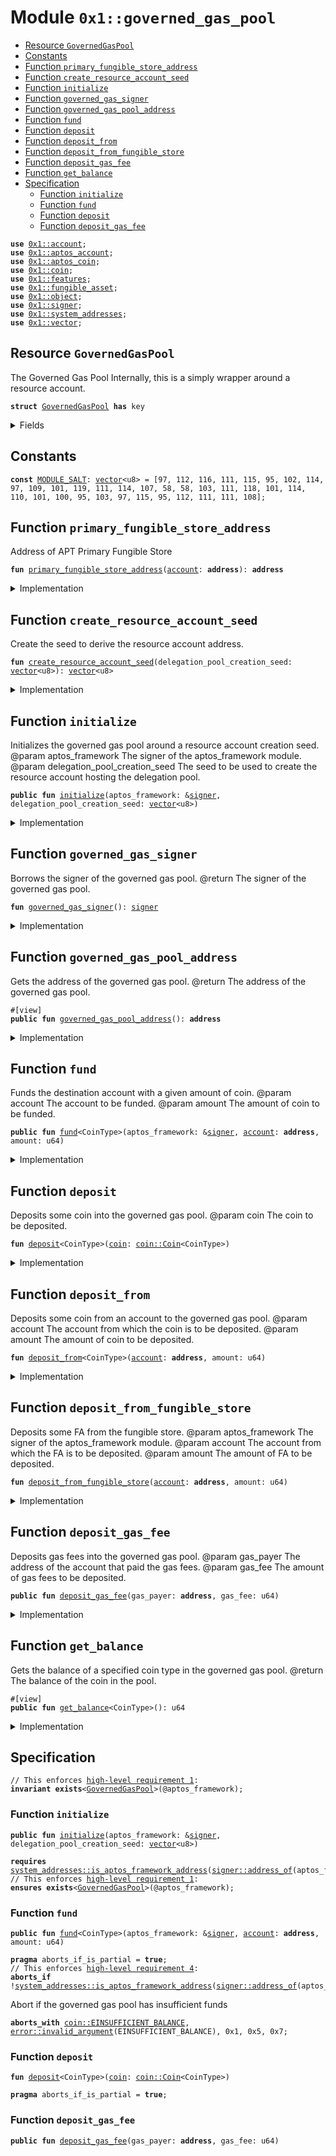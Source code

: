 
<a id="0x1_governed_gas_pool"></a>

# Module `0x1::governed_gas_pool`



-  [Resource `GovernedGasPool`](#0x1_governed_gas_pool_GovernedGasPool)
-  [Constants](#@Constants_0)
-  [Function `primary_fungible_store_address`](#0x1_governed_gas_pool_primary_fungible_store_address)
-  [Function `create_resource_account_seed`](#0x1_governed_gas_pool_create_resource_account_seed)
-  [Function `initialize`](#0x1_governed_gas_pool_initialize)
-  [Function `governed_gas_signer`](#0x1_governed_gas_pool_governed_gas_signer)
-  [Function `governed_gas_pool_address`](#0x1_governed_gas_pool_governed_gas_pool_address)
-  [Function `fund`](#0x1_governed_gas_pool_fund)
-  [Function `deposit`](#0x1_governed_gas_pool_deposit)
-  [Function `deposit_from`](#0x1_governed_gas_pool_deposit_from)
-  [Function `deposit_from_fungible_store`](#0x1_governed_gas_pool_deposit_from_fungible_store)
-  [Function `deposit_gas_fee`](#0x1_governed_gas_pool_deposit_gas_fee)
-  [Function `get_balance`](#0x1_governed_gas_pool_get_balance)
-  [Specification](#@Specification_1)
    -  [Function `initialize`](#@Specification_1_initialize)
    -  [Function `fund`](#@Specification_1_fund)
    -  [Function `deposit`](#@Specification_1_deposit)
    -  [Function `deposit_gas_fee`](#@Specification_1_deposit_gas_fee)


<pre><code><b>use</b> <a href="account.md#0x1_account">0x1::account</a>;
<b>use</b> <a href="aptos_account.md#0x1_aptos_account">0x1::aptos_account</a>;
<b>use</b> <a href="aptos_coin.md#0x1_aptos_coin">0x1::aptos_coin</a>;
<b>use</b> <a href="coin.md#0x1_coin">0x1::coin</a>;
<b>use</b> <a href="../../aptos-stdlib/../move-stdlib/doc/features.md#0x1_features">0x1::features</a>;
<b>use</b> <a href="fungible_asset.md#0x1_fungible_asset">0x1::fungible_asset</a>;
<b>use</b> <a href="object.md#0x1_object">0x1::object</a>;
<b>use</b> <a href="../../aptos-stdlib/../move-stdlib/doc/signer.md#0x1_signer">0x1::signer</a>;
<b>use</b> <a href="system_addresses.md#0x1_system_addresses">0x1::system_addresses</a>;
<b>use</b> <a href="../../aptos-stdlib/../move-stdlib/doc/vector.md#0x1_vector">0x1::vector</a>;
</code></pre>



<a id="0x1_governed_gas_pool_GovernedGasPool"></a>

## Resource `GovernedGasPool`

The Governed Gas Pool
Internally, this is a simply wrapper around a resource account.


<pre><code><b>struct</b> <a href="governed_gas_pool.md#0x1_governed_gas_pool_GovernedGasPool">GovernedGasPool</a> <b>has</b> key
</code></pre>



<details>
<summary>Fields</summary>


<dl>
<dt>
<code>signer_capability: <a href="account.md#0x1_account_SignerCapability">account::SignerCapability</a></code>
</dt>
<dd>
 The signer capability of the resource account.
</dd>
</dl>


</details>

<a id="@Constants_0"></a>

## Constants


<a id="0x1_governed_gas_pool_MODULE_SALT"></a>



<pre><code><b>const</b> <a href="governed_gas_pool.md#0x1_governed_gas_pool_MODULE_SALT">MODULE_SALT</a>: <a href="../../aptos-stdlib/../move-stdlib/doc/vector.md#0x1_vector">vector</a>&lt;u8&gt; = [97, 112, 116, 111, 115, 95, 102, 114, 97, 109, 101, 119, 111, 114, 107, 58, 58, 103, 111, 118, 101, 114, 110, 101, 100, 95, 103, 97, 115, 95, 112, 111, 111, 108];
</code></pre>



<a id="0x1_governed_gas_pool_primary_fungible_store_address"></a>

## Function `primary_fungible_store_address`

Address of APT Primary Fungible Store


<pre><code><b>fun</b> <a href="governed_gas_pool.md#0x1_governed_gas_pool_primary_fungible_store_address">primary_fungible_store_address</a>(<a href="account.md#0x1_account">account</a>: <b>address</b>): <b>address</b>
</code></pre>



<details>
<summary>Implementation</summary>


<pre><code>inline <b>fun</b> <a href="governed_gas_pool.md#0x1_governed_gas_pool_primary_fungible_store_address">primary_fungible_store_address</a>(<a href="account.md#0x1_account">account</a>: <b>address</b>): <b>address</b> {
    <a href="object.md#0x1_object_create_user_derived_object_address">object::create_user_derived_object_address</a>(<a href="account.md#0x1_account">account</a>, @aptos_fungible_asset)
}
</code></pre>



</details>

<a id="0x1_governed_gas_pool_create_resource_account_seed"></a>

## Function `create_resource_account_seed`

Create the seed to derive the resource account address.


<pre><code><b>fun</b> <a href="governed_gas_pool.md#0x1_governed_gas_pool_create_resource_account_seed">create_resource_account_seed</a>(delegation_pool_creation_seed: <a href="../../aptos-stdlib/../move-stdlib/doc/vector.md#0x1_vector">vector</a>&lt;u8&gt;): <a href="../../aptos-stdlib/../move-stdlib/doc/vector.md#0x1_vector">vector</a>&lt;u8&gt;
</code></pre>



<details>
<summary>Implementation</summary>


<pre><code><b>fun</b> <a href="governed_gas_pool.md#0x1_governed_gas_pool_create_resource_account_seed">create_resource_account_seed</a>(
    delegation_pool_creation_seed: <a href="../../aptos-stdlib/../move-stdlib/doc/vector.md#0x1_vector">vector</a>&lt;u8&gt;,
): <a href="../../aptos-stdlib/../move-stdlib/doc/vector.md#0x1_vector">vector</a>&lt;u8&gt; {
    <b>let</b> seed = <a href="../../aptos-stdlib/../move-stdlib/doc/vector.md#0x1_vector_empty">vector::empty</a>&lt;u8&gt;();
    // <b>include</b> <b>module</b> salt (before <a href="../../aptos-stdlib/doc/any.md#0x1_any">any</a> subseeds) <b>to</b> avoid conflicts <b>with</b> other modules creating resource accounts
    <a href="../../aptos-stdlib/../move-stdlib/doc/vector.md#0x1_vector_append">vector::append</a>(&<b>mut</b> seed, <a href="governed_gas_pool.md#0x1_governed_gas_pool_MODULE_SALT">MODULE_SALT</a>);
    // <b>include</b> an additional salt in case the same resource <a href="account.md#0x1_account">account</a> <b>has</b> already been created
    <a href="../../aptos-stdlib/../move-stdlib/doc/vector.md#0x1_vector_append">vector::append</a>(&<b>mut</b> seed, delegation_pool_creation_seed);
    seed
}
</code></pre>



</details>

<a id="0x1_governed_gas_pool_initialize"></a>

## Function `initialize`

Initializes the governed gas pool around a resource account creation seed.
@param aptos_framework The signer of the aptos_framework module.
@param delegation_pool_creation_seed The seed to be used to create the resource account hosting the delegation pool.


<pre><code><b>public</b> <b>fun</b> <a href="governed_gas_pool.md#0x1_governed_gas_pool_initialize">initialize</a>(aptos_framework: &<a href="../../aptos-stdlib/../move-stdlib/doc/signer.md#0x1_signer">signer</a>, delegation_pool_creation_seed: <a href="../../aptos-stdlib/../move-stdlib/doc/vector.md#0x1_vector">vector</a>&lt;u8&gt;)
</code></pre>



<details>
<summary>Implementation</summary>


<pre><code><b>public</b> <b>fun</b> <a href="governed_gas_pool.md#0x1_governed_gas_pool_initialize">initialize</a>(
    aptos_framework: &<a href="../../aptos-stdlib/../move-stdlib/doc/signer.md#0x1_signer">signer</a>,
    delegation_pool_creation_seed: <a href="../../aptos-stdlib/../move-stdlib/doc/vector.md#0x1_vector">vector</a>&lt;u8&gt;,
) {
    <a href="system_addresses.md#0x1_system_addresses_assert_aptos_framework">system_addresses::assert_aptos_framework</a>(aptos_framework);

    // generate a seed <b>to</b> be used <b>to</b> create the resource <a href="account.md#0x1_account">account</a> hosting the delegation pool
    <b>let</b> seed = <a href="governed_gas_pool.md#0x1_governed_gas_pool_create_resource_account_seed">create_resource_account_seed</a>(delegation_pool_creation_seed);

    <b>let</b> (governed_gas_pool_signer, governed_gas_pool_signer_cap) = <a href="account.md#0x1_account_create_resource_account">account::create_resource_account</a>(aptos_framework, seed);

    // register apt
    <a href="aptos_account.md#0x1_aptos_account_register_apt">aptos_account::register_apt</a>(&governed_gas_pool_signer);

    <b>move_to</b>(aptos_framework, <a href="governed_gas_pool.md#0x1_governed_gas_pool_GovernedGasPool">GovernedGasPool</a>{
        signer_capability: governed_gas_pool_signer_cap,
    });
}
</code></pre>



</details>

<a id="0x1_governed_gas_pool_governed_gas_signer"></a>

## Function `governed_gas_signer`

Borrows the signer of the governed gas pool.
@return The signer of the governed gas pool.


<pre><code><b>fun</b> <a href="governed_gas_pool.md#0x1_governed_gas_pool_governed_gas_signer">governed_gas_signer</a>(): <a href="../../aptos-stdlib/../move-stdlib/doc/signer.md#0x1_signer">signer</a>
</code></pre>



<details>
<summary>Implementation</summary>


<pre><code><b>fun</b> <a href="governed_gas_pool.md#0x1_governed_gas_pool_governed_gas_signer">governed_gas_signer</a>(): <a href="../../aptos-stdlib/../move-stdlib/doc/signer.md#0x1_signer">signer</a> <b>acquires</b> <a href="governed_gas_pool.md#0x1_governed_gas_pool_GovernedGasPool">GovernedGasPool</a> {
    <b>let</b> signer_cap = &<b>borrow_global</b>&lt;<a href="governed_gas_pool.md#0x1_governed_gas_pool_GovernedGasPool">GovernedGasPool</a>&gt;(@aptos_framework).signer_capability;
    create_signer_with_capability(signer_cap)
}
</code></pre>



</details>

<a id="0x1_governed_gas_pool_governed_gas_pool_address"></a>

## Function `governed_gas_pool_address`

Gets the address of the governed gas pool.
@return The address of the governed gas pool.


<pre><code>#[view]
<b>public</b> <b>fun</b> <a href="governed_gas_pool.md#0x1_governed_gas_pool_governed_gas_pool_address">governed_gas_pool_address</a>(): <b>address</b>
</code></pre>



<details>
<summary>Implementation</summary>


<pre><code><b>public</b> <b>fun</b> <a href="governed_gas_pool.md#0x1_governed_gas_pool_governed_gas_pool_address">governed_gas_pool_address</a>(): <b>address</b> <b>acquires</b> <a href="governed_gas_pool.md#0x1_governed_gas_pool_GovernedGasPool">GovernedGasPool</a> {
    <a href="../../aptos-stdlib/../move-stdlib/doc/signer.md#0x1_signer_address_of">signer::address_of</a>(&<a href="governed_gas_pool.md#0x1_governed_gas_pool_governed_gas_signer">governed_gas_signer</a>())
}
</code></pre>



</details>

<a id="0x1_governed_gas_pool_fund"></a>

## Function `fund`

Funds the destination account with a given amount of coin.
@param account The account to be funded.
@param amount The amount of coin to be funded.


<pre><code><b>public</b> <b>fun</b> <a href="governed_gas_pool.md#0x1_governed_gas_pool_fund">fund</a>&lt;CoinType&gt;(aptos_framework: &<a href="../../aptos-stdlib/../move-stdlib/doc/signer.md#0x1_signer">signer</a>, <a href="account.md#0x1_account">account</a>: <b>address</b>, amount: u64)
</code></pre>



<details>
<summary>Implementation</summary>


<pre><code><b>public</b> <b>fun</b> <a href="governed_gas_pool.md#0x1_governed_gas_pool_fund">fund</a>&lt;CoinType&gt;(aptos_framework: &<a href="../../aptos-stdlib/../move-stdlib/doc/signer.md#0x1_signer">signer</a>, <a href="account.md#0x1_account">account</a>: <b>address</b>, amount: u64) <b>acquires</b> <a href="governed_gas_pool.md#0x1_governed_gas_pool_GovernedGasPool">GovernedGasPool</a> {
    // Check that the Aptos framework is the caller
    // This is what <b>ensures</b> that funding can only be done by the Aptos framework,
    // i.e., via a governance proposal.
    <a href="system_addresses.md#0x1_system_addresses_assert_aptos_framework">system_addresses::assert_aptos_framework</a>(aptos_framework);
    <b>let</b> governed_gas_signer = &<a href="governed_gas_pool.md#0x1_governed_gas_pool_governed_gas_signer">governed_gas_signer</a>();
    <a href="coin.md#0x1_coin_deposit">coin::deposit</a>(<a href="account.md#0x1_account">account</a>, <a href="coin.md#0x1_coin_withdraw">coin::withdraw</a>&lt;CoinType&gt;(governed_gas_signer, amount));
}
</code></pre>



</details>

<a id="0x1_governed_gas_pool_deposit"></a>

## Function `deposit`

Deposits some coin into the governed gas pool.
@param coin The coin to be deposited.


<pre><code><b>fun</b> <a href="governed_gas_pool.md#0x1_governed_gas_pool_deposit">deposit</a>&lt;CoinType&gt;(<a href="coin.md#0x1_coin">coin</a>: <a href="coin.md#0x1_coin_Coin">coin::Coin</a>&lt;CoinType&gt;)
</code></pre>



<details>
<summary>Implementation</summary>


<pre><code><b>fun</b> <a href="governed_gas_pool.md#0x1_governed_gas_pool_deposit">deposit</a>&lt;CoinType&gt;(<a href="coin.md#0x1_coin">coin</a>: Coin&lt;CoinType&gt;) <b>acquires</b> <a href="governed_gas_pool.md#0x1_governed_gas_pool_GovernedGasPool">GovernedGasPool</a> {
    <b>let</b> governed_gas_pool_address = <a href="governed_gas_pool.md#0x1_governed_gas_pool_governed_gas_pool_address">governed_gas_pool_address</a>();
    <a href="coin.md#0x1_coin_deposit">coin::deposit</a>(governed_gas_pool_address, <a href="coin.md#0x1_coin">coin</a>);
}
</code></pre>



</details>

<a id="0x1_governed_gas_pool_deposit_from"></a>

## Function `deposit_from`

Deposits some coin from an account to the governed gas pool.
@param account The account from which the coin is to be deposited.
@param amount The amount of coin to be deposited.


<pre><code><b>fun</b> <a href="governed_gas_pool.md#0x1_governed_gas_pool_deposit_from">deposit_from</a>&lt;CoinType&gt;(<a href="account.md#0x1_account">account</a>: <b>address</b>, amount: u64)
</code></pre>



<details>
<summary>Implementation</summary>


<pre><code><b>fun</b> <a href="governed_gas_pool.md#0x1_governed_gas_pool_deposit_from">deposit_from</a>&lt;CoinType&gt;(<a href="account.md#0x1_account">account</a>: <b>address</b>, amount: u64) <b>acquires</b> <a href="governed_gas_pool.md#0x1_governed_gas_pool_GovernedGasPool">GovernedGasPool</a> {
   <a href="governed_gas_pool.md#0x1_governed_gas_pool_deposit">deposit</a>(<a href="coin.md#0x1_coin_withdraw_from">coin::withdraw_from</a>&lt;CoinType&gt;(<a href="account.md#0x1_account">account</a>, amount));
}
</code></pre>



</details>

<a id="0x1_governed_gas_pool_deposit_from_fungible_store"></a>

## Function `deposit_from_fungible_store`

Deposits some FA from the fungible store.
@param aptos_framework The signer of the aptos_framework module.
@param account The account from which the FA is to be deposited.
@param amount The amount of FA to be deposited.


<pre><code><b>fun</b> <a href="governed_gas_pool.md#0x1_governed_gas_pool_deposit_from_fungible_store">deposit_from_fungible_store</a>(<a href="account.md#0x1_account">account</a>: <b>address</b>, amount: u64)
</code></pre>



<details>
<summary>Implementation</summary>


<pre><code><b>fun</b> <a href="governed_gas_pool.md#0x1_governed_gas_pool_deposit_from_fungible_store">deposit_from_fungible_store</a>(<a href="account.md#0x1_account">account</a>: <b>address</b>, amount: u64) <b>acquires</b> <a href="governed_gas_pool.md#0x1_governed_gas_pool_GovernedGasPool">GovernedGasPool</a> {
    <b>if</b> (amount &gt; 0){
        // compute the governed gas pool store <b>address</b>
        <b>let</b> governed_gas_pool_address = <a href="governed_gas_pool.md#0x1_governed_gas_pool_governed_gas_pool_address">governed_gas_pool_address</a>();
        <b>let</b> governed_gas_pool_store_address = <a href="governed_gas_pool.md#0x1_governed_gas_pool_primary_fungible_store_address">primary_fungible_store_address</a>(governed_gas_pool_address);

        // compute the <a href="account.md#0x1_account">account</a> store <b>address</b>
        <b>let</b> account_store_address = <a href="governed_gas_pool.md#0x1_governed_gas_pool_primary_fungible_store_address">primary_fungible_store_address</a>(<a href="account.md#0x1_account">account</a>);
        <a href="fungible_asset.md#0x1_fungible_asset_deposit_internal">fungible_asset::deposit_internal</a>(
            governed_gas_pool_store_address,
            <a href="fungible_asset.md#0x1_fungible_asset_withdraw_internal">fungible_asset::withdraw_internal</a>(
                account_store_address,
                amount
            )
        );
    }
}
</code></pre>



</details>

<a id="0x1_governed_gas_pool_deposit_gas_fee"></a>

## Function `deposit_gas_fee`

Deposits gas fees into the governed gas pool.
@param gas_payer The address of the account that paid the gas fees.
@param gas_fee The amount of gas fees to be deposited.


<pre><code><b>public</b> <b>fun</b> <a href="governed_gas_pool.md#0x1_governed_gas_pool_deposit_gas_fee">deposit_gas_fee</a>(gas_payer: <b>address</b>, gas_fee: u64)
</code></pre>



<details>
<summary>Implementation</summary>


<pre><code><b>public</b> <b>fun</b> <a href="governed_gas_pool.md#0x1_governed_gas_pool_deposit_gas_fee">deposit_gas_fee</a>(gas_payer: <b>address</b>, gas_fee: u64) <b>acquires</b> <a href="governed_gas_pool.md#0x1_governed_gas_pool_GovernedGasPool">GovernedGasPool</a> {
    <b>if</b> (<a href="../../aptos-stdlib/../move-stdlib/doc/features.md#0x1_features_operations_default_to_fa_apt_store_enabled">features::operations_default_to_fa_apt_store_enabled</a>()) {
        <a href="governed_gas_pool.md#0x1_governed_gas_pool_deposit_from_fungible_store">deposit_from_fungible_store</a>(gas_payer, gas_fee);
    } <b>else</b> {
        <a href="governed_gas_pool.md#0x1_governed_gas_pool_deposit_from">deposit_from</a>&lt;AptosCoin&gt;(gas_payer, gas_fee);
    };

}
</code></pre>



</details>

<a id="0x1_governed_gas_pool_get_balance"></a>

## Function `get_balance`

Gets the balance of a specified coin type in the governed gas pool.
@return The balance of the coin in the pool.


<pre><code>#[view]
<b>public</b> <b>fun</b> <a href="governed_gas_pool.md#0x1_governed_gas_pool_get_balance">get_balance</a>&lt;CoinType&gt;(): u64
</code></pre>



<details>
<summary>Implementation</summary>


<pre><code><b>public</b> <b>fun</b> <a href="governed_gas_pool.md#0x1_governed_gas_pool_get_balance">get_balance</a>&lt;CoinType&gt;(): u64 <b>acquires</b> <a href="governed_gas_pool.md#0x1_governed_gas_pool_GovernedGasPool">GovernedGasPool</a> {
    <b>let</b> pool_address = <a href="governed_gas_pool.md#0x1_governed_gas_pool_governed_gas_pool_address">governed_gas_pool_address</a>();
    <a href="coin.md#0x1_coin_balance">coin::balance</a>&lt;CoinType&gt;(pool_address)
}
</code></pre>



</details>

<a id="@Specification_1"></a>

## Specification



<pre><code>// This enforces <a id="high-level-req-1" href="#high-level-req">high-level requirement 1</a>:
<b>invariant</b> <b>exists</b>&lt;<a href="governed_gas_pool.md#0x1_governed_gas_pool_GovernedGasPool">GovernedGasPool</a>&gt;(@aptos_framework);
</code></pre>



<a id="@Specification_1_initialize"></a>

### Function `initialize`


<pre><code><b>public</b> <b>fun</b> <a href="governed_gas_pool.md#0x1_governed_gas_pool_initialize">initialize</a>(aptos_framework: &<a href="../../aptos-stdlib/../move-stdlib/doc/signer.md#0x1_signer">signer</a>, delegation_pool_creation_seed: <a href="../../aptos-stdlib/../move-stdlib/doc/vector.md#0x1_vector">vector</a>&lt;u8&gt;)
</code></pre>




<pre><code><b>requires</b> <a href="system_addresses.md#0x1_system_addresses_is_aptos_framework_address">system_addresses::is_aptos_framework_address</a>(<a href="../../aptos-stdlib/../move-stdlib/doc/signer.md#0x1_signer_address_of">signer::address_of</a>(aptos_framework));
// This enforces <a id="high-level-req-1" href="#high-level-req">high-level requirement 1</a>:
<b>ensures</b> <b>exists</b>&lt;<a href="governed_gas_pool.md#0x1_governed_gas_pool_GovernedGasPool">GovernedGasPool</a>&gt;(@aptos_framework);
</code></pre>



<a id="@Specification_1_fund"></a>

### Function `fund`


<pre><code><b>public</b> <b>fun</b> <a href="governed_gas_pool.md#0x1_governed_gas_pool_fund">fund</a>&lt;CoinType&gt;(aptos_framework: &<a href="../../aptos-stdlib/../move-stdlib/doc/signer.md#0x1_signer">signer</a>, <a href="account.md#0x1_account">account</a>: <b>address</b>, amount: u64)
</code></pre>




<pre><code><b>pragma</b> aborts_if_is_partial = <b>true</b>;
// This enforces <a id="high-level-req-4" href="#high-level-req">high-level requirement 4</a>:
<b>aborts_if</b> !<a href="system_addresses.md#0x1_system_addresses_is_aptos_framework_address">system_addresses::is_aptos_framework_address</a>(<a href="../../aptos-stdlib/../move-stdlib/doc/signer.md#0x1_signer_address_of">signer::address_of</a>(aptos_framework));
</code></pre>


Abort if the governed gas pool has insufficient funds


<pre><code><b>aborts_with</b> <a href="coin.md#0x1_coin_EINSUFFICIENT_BALANCE">coin::EINSUFFICIENT_BALANCE</a>, <a href="../../aptos-stdlib/../move-stdlib/doc/error.md#0x1_error_invalid_argument">error::invalid_argument</a>(EINSUFFICIENT_BALANCE), 0x1, 0x5, 0x7;
</code></pre>



<a id="@Specification_1_deposit"></a>

### Function `deposit`


<pre><code><b>fun</b> <a href="governed_gas_pool.md#0x1_governed_gas_pool_deposit">deposit</a>&lt;CoinType&gt;(<a href="coin.md#0x1_coin">coin</a>: <a href="coin.md#0x1_coin_Coin">coin::Coin</a>&lt;CoinType&gt;)
</code></pre>




<pre><code><b>pragma</b> aborts_if_is_partial = <b>true</b>;
</code></pre>



<a id="@Specification_1_deposit_gas_fee"></a>

### Function `deposit_gas_fee`


<pre><code><b>public</b> <b>fun</b> <a href="governed_gas_pool.md#0x1_governed_gas_pool_deposit_gas_fee">deposit_gas_fee</a>(gas_payer: <b>address</b>, gas_fee: u64)
</code></pre>


[move-book]: https://aptos.dev/move/book/SUMMARY

